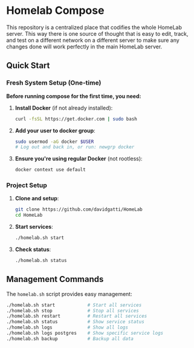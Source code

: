 # Homelab Compose

This repository is a centralized place that codifies the whole HomeLab server. This way there is one source of thought that is easy to edit, track, and test on a different network on a different server to make sure any changes done will work perfectly in the main HomeLab server.

## Quick Start

### Fresh System Setup (One-time)

**Before running compose for the first time, you need:**

1. **Install Docker** (if not already installed):
   ```bash
   curl -fsSL https://get.docker.com | sudo bash
   ```

2. **Add your user to docker group**:
   ```bash
   sudo usermod -aG docker $USER
   # Log out and back in, or run: newgrp docker
   ```

3. **Ensure you're using regular Docker** (not rootless):
   ```bash
   docker context use default
   ```

### Project Setup

1. **Clone and setup**:
   ```bash
   git clone https://github.com/davidgatti/HomeLab
   cd HomeLab
   ```

2. **Start services**:
   ```bash
   ./homelab.sh start
   ```

3. **Check status**:
   ```bash
   ./homelab.sh status
   ```

## Management Commands

The `homelab.sh` script provides easy management:

```bash
./homelab.sh start            # Start all services
./homelab.sh stop             # Stop all services
./homelab.sh restart          # Restart all services
./homelab.sh status           # Show service status
./homelab.sh logs             # Show all logs
./homelab.sh logs postgres    # Show specific service logs
./homelab.sh backup           # Backup all data
```
